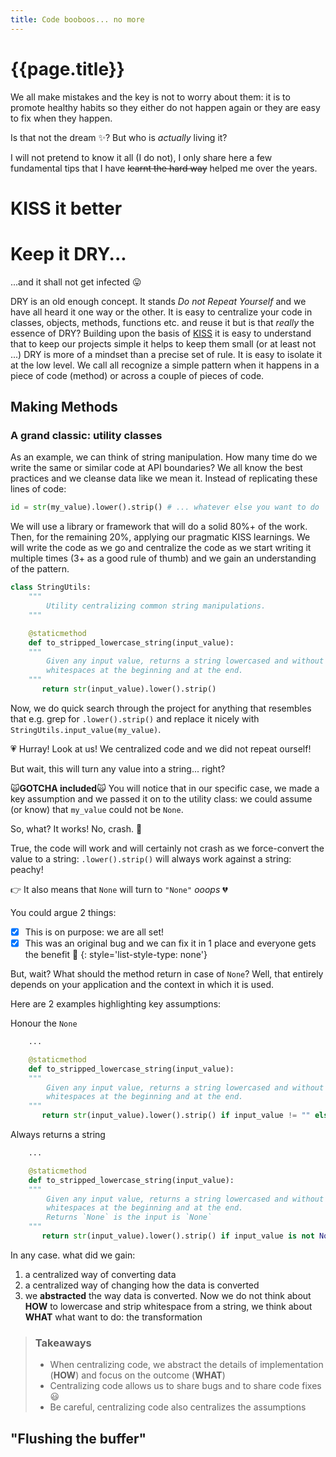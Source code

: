```yaml
---
title: Code booboos... no more
---
```

# {{page.title}}
We all make mistakes and the key is not to worry about them: it is to promote healthy habits so they either do not happen again or they are easy to fix when they happen.

Is that not the dream :sparkles:? But who is _actually_ living it?

I will not pretend to know it all (I do not), I only share here a few fundamental tips that I have ~~learnt the hard way~~ helped me over the years.

# KISS it better

# Keep it DRY...
...and it shall not get infected :stuck_out_tongue:

DRY is an old enough concept. It stands _Do not Repeat Yourself_ and we have all heard it one way or the other. It is easy to centralize your code in classes, objects, methods, functions etc. and reuse it but is that _really_ the essence of DRY?
Building upon the basis of [KISS](#KISS) it is easy to understand that to keep our projects simple it helps to keep them small (or at least not ...)
DRY is more of a mindset than a precise set of rule. It is easy to isolate it at the low level. We call all recognize a simple pattern when it happens in a piece of code (method) or across a couple of pieces of code.
##
## Making Methods
### A grand classic: utility classes
As an example, we can think of string manipulation. How many time do we write the same or similar code at API boundaries? We all know the best practices and we cleanse data like we mean it.
Instead of replicating these lines of code:

```python
id = str(my_value).lower().strip() # ... whatever else you want to do
```
We will use a library or framework that will do a solid 80%+ of the work. Then, for the remaining 20%, applying our pragmatic KISS learnings. We will write the code as we go and centralize the code as we start writing it multiple times (3+ as a good rule of thumb) and we gain an understanding of the pattern.

```python
class StringUtils:
	"""
		Utility centralizing common string manipulations.
	"""

	@staticmethod
    def to_stripped_lowercase_string(input_value):
    """
	    Given any input value, returns a string lowercased and without 
	    whitespaces at the beginning and at the end.
    """
	   return str(input_value).lower().strip() 
```
Now, we do quick search through the project for anything that resembles that e.g. grep for `.lower().strip()` and replace it nicely with `StringUtils.input_value(my_value)`.

 :heartpulse: Hurray! Look at us! We centralized code and we did not repeat ourself!

But wait, this will turn any value into a string... right?

:scream_cat:**GOTCHA included**:scream_cat:
You will notice that in our specific case, we made a key assumption and we passed it on to the utility class:
we could assume (or know) that `my_value` could not be `None`.

So, what? It works! No, crash. :see_no_evil:

True, the code will work and will certainly not crash as we force-convert the value to a string: `.lower().strip()` will always work against a string: peachy!

:point_right: It also means that `None` will turn to `"None"` *ooops*  :broken_heart:

You could argue 2 things:
- [x] This is on purpose: we are all set!
- [x] This was an original bug and we can fix it in 1 place and everyone gets the benefit   :revolving_hearts:
{: style='list-style-type: none'}

But, wait? What should the method return in case of `None`?
Well, that entirely depends on your application and the context in which it is used.

Here are 2 examples highlighting key assumptions:

Honour the `None`
```python
	...

	@staticmethod
    def to_stripped_lowercase_string(input_value):
    """
	    Given any input value, returns a string lowercased and without 
	    whitespaces at the beginning and at the end.
    """
	   return str(input_value).lower().strip() if input_value != "" else ""
```

Always returns a string
```python
	...

	@staticmethod
    def to_stripped_lowercase_string(input_value):
    """
	    Given any input value, returns a string lowercased and without 
	    whitespaces at the beginning and at the end.
		Returns `None` is the input is `None`
    """
	   return str(input_value).lower().strip() if input_value is not None else None
```
In any case. what did we gain:
1. a centralized way of converting data
2. a centralized way of changing how the data is converted
3. we **abstracted** the way data is converted. Now we do not think about **HOW** to lowercase and strip whitespace from a string, we think about **WHAT** what want to do: the transformation

> ### Takeaways
> - When centralizing code, we abstract the details of implementation (**HOW**) and focus on the outcome (**WHAT**)
> - Centralizing code allows us to share bugs and to share code fixes :smiley:
> - Be careful, centralizing code also centralizes the assumptions
## "Flushing the buffer"
<!--stackedit_data:
eyJoaXN0b3J5IjpbMTIxODgwMjA0NywtMjc2NDg2MDc1XX0=
-->
